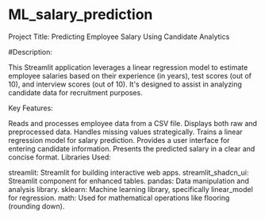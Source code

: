 # ML_salary_prediction
Project Title: Predicting Employee Salary Using Candidate Analytics

#Description:

This Streamlit application leverages a linear regression model to estimate employee salaries based on their experience (in years), test scores (out of 10), and interview scores (out of 10). It's designed to assist in analyzing candidate data for recruitment purposes.

Key Features:

Reads and processes employee data from a CSV file.
Displays both raw and preprocessed data.
Handles missing values strategically.
Trains a linear regression model for salary prediction.
Provides a user interface for entering candidate information.
Presents the predicted salary in a clear and concise format.
Libraries Used:

streamlit: Streamlit for building interactive web apps.
streamlit_shadcn_ui: Streamlit component for enhanced tables.
pandas: Data manipulation and analysis library.
sklearn: Machine learning library, specifically linear_model for regression.
math: Used for mathematical operations like flooring (rounding down).
